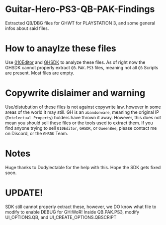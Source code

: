 # Guitar-Hero-PS3-QB-PAK-Findings
Extracted QB/DBG files for GHWT for PLAYSTATION 3, and some general infos about said files.
# How to anaylze these files
Use [010Editor](https://www.sweetscape.com/download/010editor/) and [GHSDK](https://gitgud.io/fretworks/guitar-hero-sdk) to analyze these files. As of right now the GHSDK cannot properly extract `QB.PAK.PS3` files, meaning not all `QB` Scripts are present. Most files are empty.
# Copywrite dislaimer and warning
Use/distubution of these files is not against copywrite law, however in some areas of the world it may still. GH is an `abandonware`, meaning the original IP (`Intelectual Property`) holders have thrown it away. However, this does not mean you should sell these files or the tools used to extract them. If you find anyone trying to sell `010Editor`, `GHSDK`, or `QueenBee`, please contact me on Discord, or the `GHSDK` Team.
# Notes
Huge thanks to Dodylectable for the help with this. Hope the SDK gets fixed soon.
# UPDATE!
SDK still cannot properly extract these, however, we DO know what file to modify to enable DEBUG for GH:WoR! 
Inside QB.PAK.PS3, modify UI_OPTIONS.QB, and UI_CREATE_OPTIONS.QBSCRIPT
